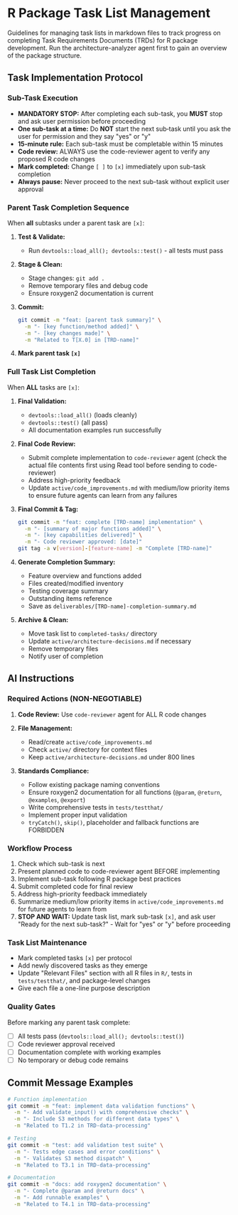 # R Package Task List Management

Guidelines for managing task lists in markdown files to track progress on completing Task Requirements Documents (TRDs) for R package development. Run the architecture-analyzer agent first to gain an overview of the package structure.

## Task Implementation Protocol

### Sub-Task Execution
- **MANDATORY STOP:** After completing each sub-task, you **MUST** stop and ask user permission before proceeding
- **One sub-task at a time:** Do **NOT** start the next sub‑task until you ask the user for permission and they say "yes" or "y"
- **15-minute rule:** Each sub-task must be completable within 15 minutes
- **Code review:** ALWAYS use the code-reviewer agent to verify any proposed R code changes
- **Mark completed:** Change `[ ]` to `[x]` immediately upon sub-task completion
- **Always pause:** Never proceed to the next sub-task without explicit user approval

### Parent Task Completion Sequence
When **all** subtasks under a parent task are `[x]`:

1. **Test & Validate:**
   - Run `devtools::load_all(); devtools::test()` - all tests must pass

2. **Stage & Clean:**
   - Stage changes: `git add .`
   - Remove temporary files and debug code
   - Ensure roxygen2 documentation is current

3. **Commit:**
   ```bash
   git commit -m "feat: [parent task summary]" \
     -m "- [key function/method added]" \
     -m "- [key changes made]" \
     -m "Related to T[X.0] in [TRD-name]"
   ```

4. **Mark parent task `[x]`**

### Full Task List Completion
When **ALL** tasks are `[x]`:

1. **Final Validation:**
   - `devtools::load_all()` (loads cleanly)
   - `devtools::test()` (all pass)
   - All documentation examples run successfully

3. **Final Code Review:**
   - Submit complete implementation to `code-reviewer` agent (check the actual file contents first using Read tool before sending to code-reviewer)
   - Address high-priority feedback
   - Update `active/code_improvements.md` with medium/low priority items to ensure future agents can learn from any failures

4. **Final Commit & Tag:**
   ```bash
   git commit -m "feat: complete [TRD-name] implementation" \
     -m "- [summary of major functions added]" \
     -m "- [key capabilities delivered]" \
     -m "- Code reviewer approved: [date]"
   git tag -a v[version]-[feature-name] -m "Complete [TRD-name]"
   ```

5. **Generate Completion Summary:**
   - Feature overview and functions added
   - Files created/modified inventory
   - Testing coverage summary
   - Outstanding items reference
   - Save as `deliverables/[TRD-name]-completion-summary.md`

6. **Archive & Clean:**
   - Move task list to `completed-tasks/` directory
   - Update `active/architecture-decisions.md` if necessary
   - Remove temporary files
   - Notify user of completion

## AI Instructions

### Required Actions (NON-NEGOTIABLE)
1. **Code Review:** Use `code-reviewer` agent for ALL R code changes
2. **File Management:** 
   - Read/create `active/code_improvements.md`
   - Check `active/` directory for context files
   - Keep `active/architecture-decisions.md` under 800 lines

3. **Standards Compliance:**
   - Follow existing package naming conventions
   - Ensure roxygen2 documentation for all functions (`@param`, `@return`, `@examples`, `@export`)
   - Write comprehensive tests in `tests/testthat/`
   - Implement proper input validation
   - `tryCatch()`, `skip()`, placeholder and fallback functions are FORBIDDEN

### Workflow Process
1. Check which sub-task is next
2. Present planned code to code-reviewer agent BEFORE implementing
3. Implement sub-task following R package best practices
4. Submit completed code for final review
5. Address high-priority feedback immediately
6. Summarize medium/low priority items in `active/code_improvements.md` for future agents to learn from
7. **STOP AND WAIT:** Update task list, mark sub-task `[x]`, and ask user "Ready for the next sub-task?" - Wait for "yes" or "y" before proceeding

### Task List Maintenance
- Mark completed tasks `[x]` per protocol
- Add newly discovered tasks as they emerge
- Update "Relevant Files" section with all R files in `R/`, tests in `tests/testthat/`, and package-level changes
- Give each file a one-line purpose description

### Quality Gates
Before marking any parent task complete:
- [ ] All tests pass (`devtools::load_all(); devtools::test()`)
- [ ] Code reviewer approval received
- [ ] Documentation complete with working examples
- [ ] No temporary or debug code remains

## Commit Message Examples

```bash
# Function implementation
git commit -m "feat: implement data validation functions" \
  -m "- Add validate_input() with comprehensive checks" \
  -m "- Include S3 methods for different data types" \
  -m "Related to T1.2 in TRD-data-processing"

# Testing
git commit -m "test: add validation test suite" \
  -m "- Tests edge cases and error conditions" \
  -m "- Validates S3 method dispatch" \
  -m "Related to T3.1 in TRD-data-processing"

# Documentation  
git commit -m "docs: add roxygen2 documentation" \
  -m "- Complete @param and @return docs" \
  -m "- Add runnable examples" \
  -m "Related to T4.1 in TRD-data-processing"
```

